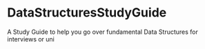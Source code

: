 # DataStructuresStudyGuide
A Study Guide to help you go over fundamental Data Structures for interviews or uni
